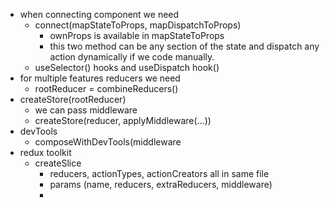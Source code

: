 - when connecting component  we  need
	- connect(mapStateToProps, mapDispatchToProps)
		- ownProps is available in mapStateToProps
		- this two method can be any section of the state and dispatch any action dynamically if we code manually.
	- useSelector() hooks and useDispatch hook()
- for multiple features reducers we need
	- rootReducer = combineReducers()
- createStore(rootReducer)
	- we can pass middleware 
	- createStore(reducer, applyMiddleware(...))
- devTools
	- composeWithDevTools(middleware
- redux toolkit
	- createSlice 
		- reducers, actionTypes, actionCreators all in same file
		- params (name, reducers, extraReducers, middleware)
		- 